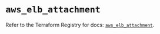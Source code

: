 # `aws_elb_attachment`

Refer to the Terraform Registry for docs: [`aws_elb_attachment`](https://registry.terraform.io/providers/hashicorp/aws/6.10.0/docs/resources/elb_attachment).
